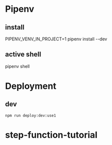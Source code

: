 # Pipenv

## install

PIPENV_VENV_IN_PROJECT=1 pipenv install --dev

## active shell

pipenv shell

# Deployment

## dev

```
npm run deploy:dev:use1
```
# step-function-tutorial
